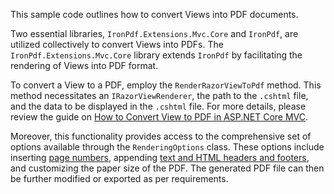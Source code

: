 This sample code outlines how to convert Views into PDF documents.

Two essential libraries, `IronPdf.Extensions.Mvc.Core` and `IronPdf`, are utilized collectively to convert Views into PDFs. The `IronPdf.Extensions.Mvc.Core` library extends `IronPdf` by facilitating the rendering of Views into PDF format.

To convert a View to a PDF, employ the `RenderRazorViewToPdf` method. This method necessitates an `IRazorViewRenderer`, the path to the `.cshtml` file, and the data to be displayed in the `.cshtml` file. For more details, please review the guide on [How to Convert View to PDF in ASP.NET Core MVC](https://ironpdf.com/how-to/cshtml-to-pdf-mvc-core/).

Moreover, this functionality provides access to the comprehensive set of options available through the `RenderingOptions` class. These options include inserting [page numbers](https://ironpdf.com/how-to/page-numbers), appending [text and HTML headers and footers](https://ironpdf.com/how-to/headers-and-footers/), and customizing the paper size of the PDF. The generated PDF file can then be further modified or exported as per requirements.